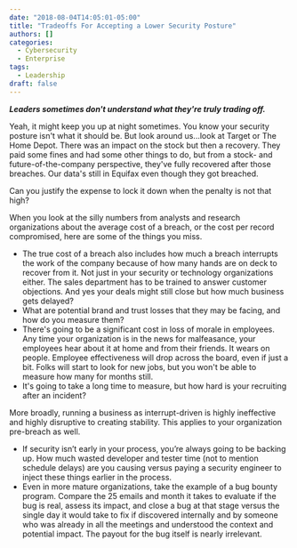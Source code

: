 ```yaml
---
date: "2018-08-04T14:05:01-05:00"
title: "Tradeoffs For Accepting a Lower Security Posture"
authors: []
categories:
  - Cybersecurity
  - Enterprise
tags:
  - Leadership
draft: false
---
```


***Leaders sometimes don't understand what they're truly trading off.***

Yeah, it might keep you up at night sometimes. You know your security posture isn't what it should be. But look around us...look at Target or The Home Depot. There was an impact on the stock but then a recovery. They paid some fines and had some other things to do, but from a stock- and future-of-the-company perspective, they've fully recovered after those breaches. Our data's still in Equifax even though they got breached.

Can you justify the expense to lock it down when the penalty is not that high?

When you look at the silly numbers from analysts and research organizations about the average cost of a breach, or the cost per record compromised, here are some of the things you miss. 

- The true cost of a breach also includes how much a breach interrupts the work of the company because of how many hands are on deck to recover from it. Not just in your security or technology organizations either. The sales department has to be trained to answer customer objections. And yes your deals might still close but how much business gets delayed?
- What are potential brand and trust losses that they may be facing, and how do you measure them?
- There's going to be a significant cost in loss of morale in employees. Any time your organization is in the news for malfeasance, your employees hear about it at home and from their friends. It wears on people. Employee effectiveness will drop across the board, even if just a bit. Folks will start to look for new jobs, but you won't be able to measure how many for months still.
- It's going to take a long time to measure, but how hard is your recruiting after an incident?

More broadly, running a business as interrupt-driven is highly ineffective and highly disruptive to creating stability. This applies to your organization pre-breach as well.

- If security isn’t early in your process, you’re always going to be backing up. How much wasted developer and tester time (not to mention schedule delays) are you causing versus paying a security engineer to inject these things earlier in the process.
- Even in more mature organizations, take the example of a bug bounty program. Compare the 25 emails and month it takes to evaluate if the bug is real, assess its impact, and close a bug at that stage versus the single day it would take to fix if discovered internally and by someone who was already in all the meetings and understood the context and potential impact. The payout for the bug itself is nearly irrelevant.